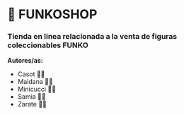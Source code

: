 # 🚀 FUNKOSHOP
### Tienda en linea relacionada a la venta de figuras coleccionables FUNKO

__Autores/as:__
- Casot 👩‍💻
- Maidana 👨‍💻
- Minicucci 👨‍💻
- Samia 👨‍💻
- Zarate 👨‍💻
